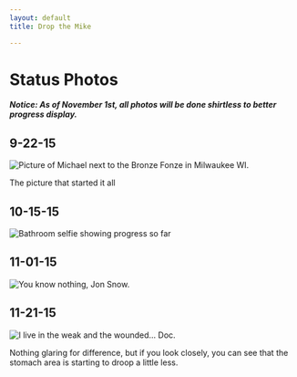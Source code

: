 ```yaml
---
layout: default
title: Drop the Mike

---
```

# Status Photos

***Notice: As of November 1st, all photos will be done shirtless to better progress display.***

## 9-22-15
![Picture of Michael next to the Bronze Fonze in Milwaukee WI.](../assets/images/9-22-15.jpg)

The picture that started it all

## 10-15-15
![Bathroom selfie showing progress so far](../assets/images/10-15-15.jpg)

## 11-01-15
![You know nothing, Jon Snow.](../assets/images/11-01-15.jpg)

## 11-21-15
![I live in the weak and the wounded... Doc.](../assets/images/11-21-15.jpg)

Nothing glaring for difference, but if you look closely, you can see that the stomach area is starting to droop a little less.
